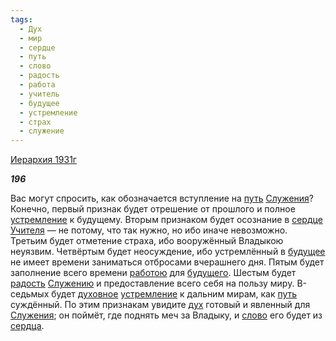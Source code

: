```yaml
---
tags:
  - Дух
  - мир
  - сердце
  - путь
  - слово
  - радость
  - работа
  - учитель
  - будущее
  - устремление
  - страх
  - служение
---
```

[Иерархия 1931г](https://127.0.0.1:4002/agni/1931)

___196___

Вас могут спросить, как обозначается вступление на [путь](../../../tags/#путь) [Служения](../../../tags/#служение)? Конечно, первый признак будет отрешение от прошлого и полное [устремление](../../../tags/#устремление) к будущему. Вторым признаком будет осознание в [сердце](../../../tags/#сердце) [Учителя](../../../tags/#учитель) — не потому, что так нужно, но ибо иначе невозможно. Третьим будет отметение страха, ибо вооружённый Владыкою неуязвим. Четвёртым будет неосуждение, ибо устремлённый в [будущее](../../../tags/#будущее) не имеет времени заниматься отбросами вчерашнего дня. Пятым будет заполнение всего времени [работою](../../../tags/#работа) для [будущего](../../../tags/#будущее). Шестым будет [радость](../../../tags/#радость) [Служению](../../../tags/#служение) и предоставление всего себя на пользу миру. В-седьмых будет [духовное](../../../tags/#Дух) [устремление](../../../tags/#устремление) к дальним мирам, как [путь](../../../tags/#путь) суждённый. По этим признакам увидите [дух](../../../tags/#Дух) готовый и явленный для [Служения](../../../tags/#служение); он поймёт, где поднять меч за Владыку, и [слово](../../../tags/#слово) его будет из [сердца](../../../tags/#сердце).   

